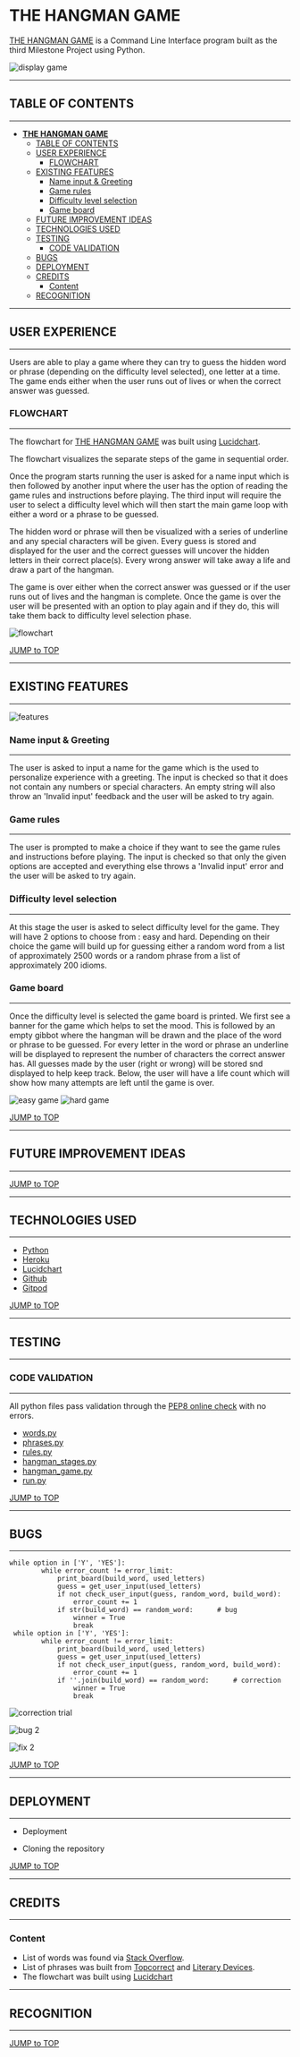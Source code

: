 # **THE HANGMAN GAME**
[THE HANGMAN GAME](https://dashboard.heroku.com/apps/hangman-gam3) is a Command Line Interface program built as the third Milestone Project using Python.

![display game](/readme_images/display.png)

---
## TABLE OF CONTENTS
---

<!-- TOC -->

- [**THE HANGMAN GAME**](#the-hangman-game)
    - [TABLE OF CONTENTS](#table-of-contents)
    - [USER EXPERIENCE](#user-experience)
        - [FLOWCHART](#flowchart)
    - [EXISTING FEATURES](#existing-features)
        - [Name input & Greeting](#name-input--greeting)
        - [Game rules](#game-rules)
        - [Difficulty level selection](#difficulty-level-selection)
        - [Game board](#game-board)
    - [FUTURE IMPROVEMENT IDEAS](#future-improvement-ideas)
    - [TECHNOLOGIES USED](#technologies-used)
    - [TESTING](#testing)
        - [CODE VALIDATION](#code-validation)
    - [BUGS](#bugs)
    - [DEPLOYMENT](#deployment)
    - [CREDITS](#credits)
        - [Content](#content)
    - [RECOGNITION](#recognition)

<!-- /TOC -->

---
## USER EXPERIENCE
---

Users are able to play a game where they can try to guess the hidden word or phrase (depending on the difficulty level selected), one letter at a time. The game ends either when the user runs out of lives or when the correct answer was guessed.

### FLOWCHART
---

The flowchart for [THE HANGMAN GAME](https://dashboard.heroku.com/apps/hangman-gam3) was built using [Lucidchart](https://www.lucidchart.com/pages/).

The flowchart visualizes the separate steps of the game in sequential order. 

Once the program starts running the user is asked for a name input which is then followed by another input where the user has the option of reading the game rules and instructions before playing. The third input will require the user to select a difficulty level which will then start the main game loop with either a word or a phrase to be guessed.

The hidden word or phrase will then be visualized with a series of underline and any special characters will be given. Every guess is stored and displayed for the user and the correct guesses will uncover the hidden letters in their correct place(s). Every wrong answer will take away a life and draw a part of the hangman.

The game is over either when the correct answer was guessed or if the user runs out of lives and the hangman is complete. Once the game is over the user will be presented with an option to play again and if they do, this will take them back to difficulty level selection phase.

![flowchart](/readme_images/flowchart.png)

[JUMP to TOP](#table-of-contents)

---
## EXISTING FEATURES
---

![features](/readme_images/features.png)

### Name input & Greeting
---

The user is asked to input a name for the game which is the used to personalize experience with a greeting. The input is checked so that it does not contain any numbers or special characters. An empty string will also throw an 'Invalid input' feedback and the user will be asked to try again.

### Game rules
---

The user is prompted to make a choice if they want to see the game rules and instructions before playing. The input is checked so that only the given options are accepted and everything else throws a 'Invalid input' error and the user will be asked to try again.

### Difficulty level selection
---

At this stage the user is asked to select difficulty level for the game. They will have 2 options to choose from : easy and hard. Depending on their choice the game will build up for guessing either a random word from a list of approximately 2500 words or a random phrase from a list of approximately 200 idioms.

### Game board
---

Once the difficulty level is selected the game board is printed. We first see a banner for the game which helps to set the mood. This is followed by an empty gibbot where the hangman will be drawn and the place of the word or phrase to be guessed. For every letter in the word or phrase an underline will be displayed to represent the number of characters the correct answer has. All guesses made by the user (right or wrong) will be stored snd displayed to help keep track. Below, the user will have a life count which will show how many attempts are left until the game is over.

![easy game](/readme_images/easy.png)  ![hard game](/readme_images/hard.png)

[JUMP to TOP](#table-of-contents)

---
## FUTURE IMPROVEMENT IDEAS
---

[JUMP to TOP](#table-of-contents)

---
## TECHNOLOGIES USED
---

* [Python](https://www.python.org/)
* [Heroku](https://dashboard.heroku.com/apps)
* [Lucidchart](https://www.lucidchart.com/pages)
* [Github](https://github.com/)
* [Gitpod](https://gitpod.io/)

[JUMP to TOP](#table-of-contents)

---
## TESTING
---

### CODE VALIDATION
---

All python files pass validation through the [PEP8 online check](http://pep8online.com/) with no errors.

* [words.py](/readme_images/check_words.png)
* [phrases.py](/readme_images/check_phrases.png)
* [rules.py](/readme_images/check_rules.png)
* [hangman_stages.py](/readme_images/check_stages.png)
* [hangman_game.py](/readme_images/check_game.png)
* [run.py](/readme_images/check_run.png)

[JUMP to TOP](#table-of-contents)

---
## BUGS
---

```
while option in ['Y', 'YES']:
        while error_count != error_limit:
            print_board(build_word, used_letters)
            guess = get_user_input(used_letters)
            if not check_user_input(guess, random_word, build_word):
                error_count += 1
            if str(build_word) == random_word:	    # bug
                winner = True
                break
 while option in ['Y', 'YES']:
        while error_count != error_limit:
            print_board(build_word, used_letters)
            guess = get_user_input(used_letters)
            if not check_user_input(guess, random_word, build_word):
                error_count += 1
            if ''.join(build_word) == random_word:	    # correction
                winner = True
                break

```
![correction trial](/readme_images/fix_01.png)

![bug 2](/readme_images/bug_02.png)

![fix 2](/readme_images/fix_02.png)

[JUMP to TOP](#table-of-contents)

---
## DEPLOYMENT
---

* Deployment

* Cloning the repository

[JUMP to TOP](#table-of-contents)

---
## CREDITS
---

### Content

* List of words was found via [Stack Overflow](https://www.randomlists.com/data/words.json).
* List of phrases was built from [Topcorrect](https://www.topcorrect.com/blog/50-popular-idioms-to-sound-like-a-native-speaker/) and [Literary Devices](https://literarydevices.net/huge-list-of-idiom-examples/).
* The flowchart was built using [Lucidchart](https://www.lucidchart.com/pages/)


---
## RECOGNITION
---

[JUMP to TOP](#table-of-contents)